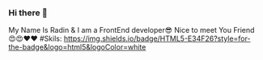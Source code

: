 ### Hi there 👋
My Name Is Radin & I am a FrontEnd developer😎 Nice to meet You Friend 😍😍❤️❤️
#Skils:
https://img.shields.io/badge/HTML5-E34F26?style=for-the-badge&logo=html5&logoColor=white
<!--
**radinpayam/radinpayam** is a ✨ _special_ ✨ repository because its `README.md` (this file) appears on your GitHub profile.

Here are some ideas to get you started:

- 🔭 I’m currently working on ...
- 🌱 I’m currently learning ...
- 👯 I’m looking to collaborate on ...
- 🤔 I’m looking for help with ...
- 💬 Ask me about ...
- 📫 How to reach me: ...
- 😄 Pronouns: ...
- ⚡ Fun fact: ...
-->

